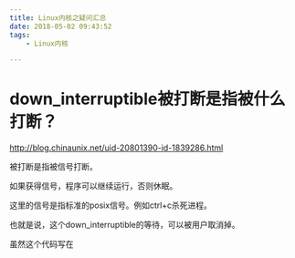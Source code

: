 ```yaml
---
title: Linux内核之疑问汇总
date: 2018-05-02 09:43:52
tags:
	- Linux内核

---
```




# down_interruptible被打断是指被什么打断？

http://blog.chinaunix.net/uid-20801390-id-1839286.html

被打断是指被信号打断。

如果获得信号，程序可以继续运行，否则休眠。

这里的信号是指标准的posix信号。例如ctrl+c杀死进程。

也就是说，这个down_interruptible的等待，可以被用户取消掉。

虽然这个代码写在